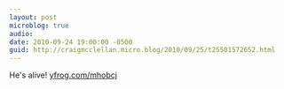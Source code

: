 ```yaml
---
layout: post
microblog: true
audio: 
date: 2010-09-24 19:00:00 -0500
guid: http://craigmcclellan.micro.blog/2010/09/25/t25501572652.html
---
```

He's alive! [yfrog.com/mhobcj](http://yfrog.com/mhobcj)
